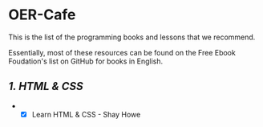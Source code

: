 # OER-Cafe
This is the list of the programming books and lessons that we recommend.

Essentially, most of these resources can be found on the Free Ebook Foudation's list on GitHub for books in English.

## ***1. HTML & CSS***

+ - [x]  Learn HTML & CSS - Shay Howe
